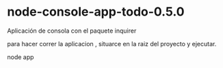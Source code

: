 # node-console-app-todo-0.5.0
Aplicación de consola con el paquete inquirer


para hacer correr la aplicacion , situarce en la raiz del proyecto y ejecutar.


node app
